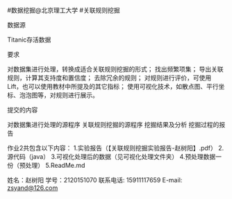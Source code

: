#数据挖掘@北京理工大学
#关联规则挖掘

数据源

Titanic存活数据

要求

对数据集进行处理，转换成适合关联规则挖掘的形式；
找出频繁项集；
导出关联规则，计算其支持度和置信度；
去除冗余的规则；
对规则进行评价，可使用Lift，也可以使用教材中所提及的其它指标；
使用可视化技术，如散点图、平行坐标、泡泡图等，对规则进行展示。


提交的内容

对数据集进行处理的源程序
关联规则挖掘的源程序
挖掘结果及分析
挖掘过程的报告


作业2共包含以下内容：
1.实验报告（【关联规则挖掘实验报告-赵树阳】.pdf）
2.源代码（java）
3.可视化处理后的数据（见可视化处理文件夹）
4.预处理数据一份（预处理）
5.ReadMe.md

姓名：赵树阳
学号：2120151070
联系电话: 15911117659
E-mail: zsyand@126.com